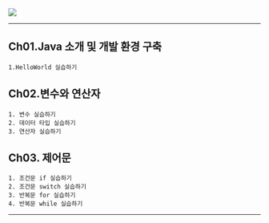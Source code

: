 
<img src="https://capsule-render.vercel.app/api?type=waving&color=auto&height=130&section=header&text=Java프로그래밍&fontSize=50&fontAlign=21&fontAlignY=33"  />

---------------------------------------
## Ch01.Java 소개 및 개발 환경 구축
```
1.HelloWorld 실습하기
```

   
## Ch02.변수와 연산자
```
1. 변수 실습하기
2. 데이터 타입 실습하기
3. 연산자 실습하기
```


## Ch03. 제어문
```
1. 조건문 if 실습하기
2. 조건문 switch 실습하기
3. 반복문 for 실습하기
4. 반복문 while 실습하기
```


---------------------------------------
